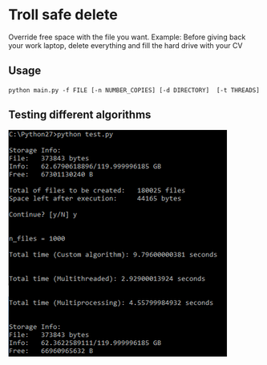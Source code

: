 # Troll safe delete

Override free space with the file you want. Example: Before giving back your work laptop, delete everything and fill the hard drive with your CV 


## Usage

```
python main.py -f FILE [-n NUMBER_COPIES] [-d DIRECTORY]  [-t THREADS]
```

## Testing different algorithms

![Screenshot](images/image1.png)

